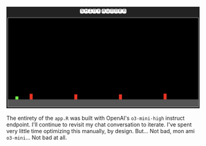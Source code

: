 ![](shiny_runner.png)

The entirety of the `app.R` was built with OpenAI's `o3-mini-high` instruct endpoint. I'll continue to revisit my chat conversation to iterate. I've spent very little time optimizing this manually, by design. But... Not bad, mon ami `o3-mini`... Not bad at all.
